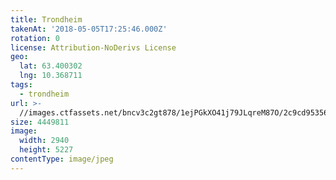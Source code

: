 ```yaml
---
title: Trondheim
takenAt: '2018-05-05T17:25:46.000Z'
rotation: 0
license: Attribution-NoDerivs License
geo:
  lat: 63.400302
  lng: 10.368711
tags:
  - trondheim
url: >-
  //images.ctfassets.net/bncv3c2gt878/1ejPGkXO41j79JLqreM87O/2c9cd9535698b454833e8ce756c8eb16/trondheim_41044948705_o
size: 4449811
image:
  width: 2940
  height: 5227
contentType: image/jpeg
---
```


